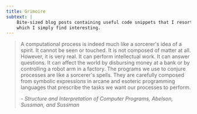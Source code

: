```yaml
---
title: Grimoire
subtext: |
    Bite-sized blog posts containing useful code snippets that I resort to often, or
    which I simply find interesting.
---
```


> A computational process is indeed much like a sorcerer's idea of a spirit. It
> cannot be seen or touched. It is not composed of matter at all. However, it is
> very real. It can perform intellectual work. It can answer questions. It can
> affect the world by disbursing money at a bank or by controlling a robot arm
> in a factory. The programs we use to conjure processes are like a sorcerer's
> spells. They are carefully composed from symbolic expressions in arcane and
> esoteric programming languages that prescribe the tasks we want our processes
> to perform.
>
> <cite>- Structure and Interpretation of Computer Programs, Abelson, Sussman, and Sussman</cite>
